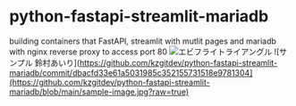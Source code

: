 # python-fastapi-streamlit-mariadb
building containers that FastAPI, streamlit with mutlit pages and mariadb with nginx reverse proxy to access port 80
![エビフライトライアングル](http://i.imgur.com/Jjwsc.jpg "サンプル")
![サンプル 鈴村あいり](https://github.com/kzgitdev/python-fastapi-streamlit-mariadb/commit/dbacfd33e61a5031985c352155731518e9781304](https://github.com/kzgitdev/python-fastapi-streamlit-mariadb/blob/main/sample-image.jpg?raw=true)
